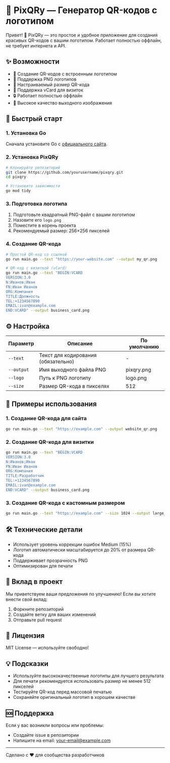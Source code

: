 # 🎨 PixQRy — Генератор QR-кодов с логотипом

Привет! 👋 PixQRy — это простое и удобное приложение для создания красивых QR-кодов с вашим логотипом. Работает полностью оффлайн, не требует интернета и API.

## ✨ Возможности

- 🎯 Создание QR-кодов с встроенным логотипом
- 🎨 Поддержка PNG логотипов
- 📱 Настраиваемый размер QR-кода
- 💼 Поддержка vCard для визиток
- 🔒 Работает полностью оффлайн
- 🎯 Высокое качество выходного изображения

## 🚀 Быстрый старт

### 1. Установка Go

Сначала установите Go с [официального сайта](https://golang.org/dl/).

### 2. Установка PixQRy

```bash
# Клонируйте репозиторий
git clone https://github.com/yourusername/pixqry.git
cd pixqry

# Установите зависимости
go mod tidy
```

### 3. Подготовка логотипа

1. Подготовьте квадратный PNG-файл с вашим логотипом
2. Назовите его `logo.png`
3. Поместите в корень проекта
4. Рекомендуемый размер: 256×256 пикселей

### 4. Создание QR-кода

```bash
# Простой QR-код со ссылкой
go run main.go --text "https://your-website.com" --output my_qr.png

# QR-код с визиткой (vCard)
go run main.go --text "BEGIN:VCARD
VERSION:3.0
N:Иванов;Иван
FN:Иван Иванов
ORG:Компания
TITLE:Должность
TEL:+1234567890
EMAIL:ivan@example.com
END:VCARD" --output business_card.png
```

## ⚙️ Настройка

| Параметр   | Описание                             | По умолчанию |
|------------|--------------------------------------|--------------|
| `--text`   | Текст для кодирования (обязательно)  | -            |
| `--output` | Имя выходного файла PNG              | pixqry.png   |
| `--logo`   | Путь к PNG логотипу                  | logo.png     |
| `--size`   | Размер QR-кода в пикселях            | 512          |

## 🎯 Примеры использования

### 1. Создание QR-кода для сайта
```bash
go run main.go --text "https://example.com" --output website_qr.png
```

### 2. Создание QR-кода для визитки
```bash
go run main.go --text "BEGIN:VCARD
VERSION:3.0
N:Иванов;Иван
FN:Иван Иванов
ORG:Компания
TITLE:Разработчик
TEL:+1234567890
EMAIL:ivan@example.com
END:VCARD" --output business_card.png
```

### 3. Создание QR-кода с кастомным размером
```bash
go run main.go --text "https://example.com" --size 1024 --output large_qr.png
```

## 🛠️ Технические детали

- Использует уровень коррекции ошибок Medium (15%)
- Логотип автоматически масштабируется до 20% от размера QR-кода
- Поддерживает прозрачность PNG
- Оптимизирован для печати

## 🤝 Вклад в проект

Мы приветствуем ваши предложения по улучшению! Если вы хотите внести свой вклад:

1. Форкните репозиторий
2. Создайте ветку для ваших изменений
3. Отправьте pull request

## 📝 Лицензия

MIT License — используйте свободно!

## 💡 Подсказки

- Используйте высококачественные логотипы для лучшего результата
- Для печати рекомендуется использовать размер не менее 512 пикселей
- Тестируйте QR-код перед массовой печатью
- Сохраняйте оригинальный логотип в хорошем качестве

## 🆘 Поддержка

Если у вас возникли вопросы или проблемы:
- Создайте issue в репозитории
- Напишите на email: your-email@example.com

---

Сделано с ❤️ для сообщества разработчиков